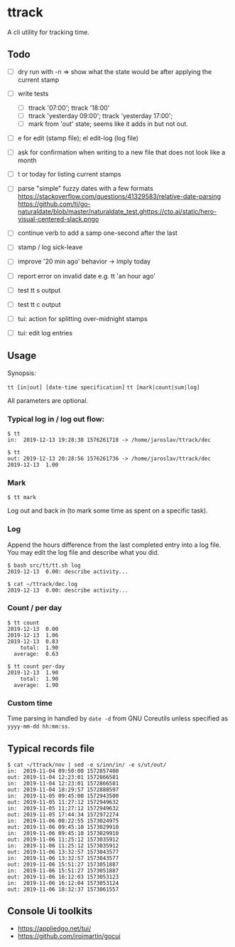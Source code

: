 # ttrack

A cli utility for tracking time.

## Todo


- [ ] dry run with -n => show what the state would be after applying the current stamp
- [ ] write tests
    - [ ] ttrack '07:00'; ttrack '18:00'
    - [ ] ttrack 'yesterday 09:00'; ttrack 'yesterday 17:00';
    - [ ] mark from 'out' state; seems like it adds in but not out.
- [ ] e for edit (stamp file); el edit-log (log file)
- [ ] ask for confirmation when writing to a new file that does not look like a month
- [ ] t or today for listing current stamps
- [ ] parse "simple" fuzzy dates with a few formats
      https://stackoverflow.com/questions/41329583/relative-date-parsing
      https://github.com/tj/go-naturaldate/blob/master/naturaldate_test.ghttps://cto.ai/static/hero-visual-centered-slack.pngo
- [ ] continue verb to add a samp one-second after the last
- [ ] stamp / log sick-leave
- [ ] improve '20 min ago' behavior -> imply today
- [ ] report error on invalid date e.g. tt 'an hour ago'
- [ ] test tt s output
- [ ] test tt c output
- [ ] tui: action for splitting over-midnight stamps
- [ ] tui: edit log entries


## Usage


Synopsis:

`tt [in|out] [date-time specification]`
`tt [mark|count|sum|log]`

All parameters are optional.


### Typical log in / log out flow:

    $ tt
    in:  2019-12-13 19:28:38 1576261718 -> /home/jaroslav/ttrack/dec

    $ tt
    out: 2019-12-13 20:28:56 1576261736 -> /home/jaroslav/ttrack/dec
    2019-12-13  1.00

### Mark

    $ tt mark

Log out and back in (to mark some time as spent on a specific task).


### Log

Append the hours difference from the last completed entry into a log file.
You may edit the log file and describe what you did.

    $ bash src/tt/tt.sh log
    2019-12-13  0.00: describe activity...

    $ cat ~/ttrack/dec.log
    2019-12-13  0.00: describe activity...


### Count / per day

    $ tt count
    2019-12-13  0.00
    2019-12-13  1.06
    2019-12-13  0.83
        total:  1.90
      average:  0.63

    $ tt count per-day
    2019-12-13  1.90
        total:  1.90
      average:  1.90

### Custom time

Time parsing in handled by `date -d` from GNU Coreutils unless specified as `yyyy-mm-dd hh:mm:ss`.

## Typical records file


    $ cat ~/ttrack/nov | sed -e s/inn/in/ -e s/ut/out/
    in:  2019-11-04 09:50:00 1572857400
    out: 2019-11-04 12:23:01 1572866581
    in:  2019-11-04 12:23:01 1572866581
    out: 2019-11-04 18:29:57 1572888597
    in:  2019-11-05 09:45:00 1572943500
    out: 2019-11-05 11:27:12 1572949632
    in:  2019-11-05 11:27:12 1572949632
    out: 2019-11-05 17:44:34 1572972274
    in:  2019-11-06 08:22:55 1573024975
    out: 2019-11-06 09:45:10 1573029910
    in:  2019-11-06 09:45:10 1573029910
    out: 2019-11-06 11:25:12 1573035912
    in:  2019-11-06 11:25:12 1573035912
    out: 2019-11-06 13:32:57 1573043577
    in:  2019-11-06 13:32:57 1573043577
    out: 2019-11-06 15:51:27 1573051887
    in:  2019-11-06 15:51:27 1573051887
    out: 2019-11-06 16:12:03 1573053123
    in:  2019-11-06 16:12:04 1573053124
    out: 2019-11-06 18:32:37 1573061557

## Console Ui toolkits

- https://appliedgo.net/tui/
- https://github.com/jroimartin/gocui
